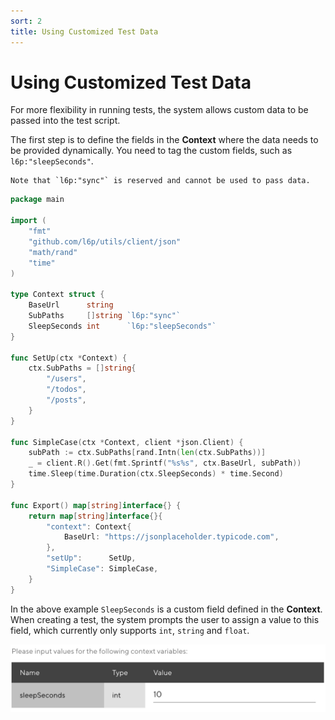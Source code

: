 ```yaml
---
sort: 2
title: Using Customized Test Data
---
```


# Using Customized Test Data

For more flexibility in running tests, the system allows custom data to be passed into the test script.

The first step is to define the fields in the **Context** where the data needs to be provided dynamically.
You need to tag the custom fields, such as `l6p:"sleepSeconds"`.

```warning
Note that `l6p:"sync"` is reserved and cannot be used to pass data.
```

```go
package main

import (
	"fmt"
	"github.com/l6p/utils/client/json"
	"math/rand"
	"time"
)

type Context struct {
	BaseUrl      string
	SubPaths     []string `l6p:"sync"`
	SleepSeconds int      `l6p:"sleepSeconds"`
}

func SetUp(ctx *Context) {
	ctx.SubPaths = []string{
		"/users",
		"/todos",
		"/posts",
	}
}

func SimpleCase(ctx *Context, client *json.Client) {
	subPath := ctx.SubPaths[rand.Intn(len(ctx.SubPaths))]
	_ = client.R().Get(fmt.Sprintf("%s%s", ctx.BaseUrl, subPath))
	time.Sleep(time.Duration(ctx.SleepSeconds) * time.Second)
}

func Export() map[string]interface{} {
	return map[string]interface{}{
		"context": Context{
			BaseUrl: "https://jsonplaceholder.typicode.com",
		},
		"setUp":      SetUp,
		"SimpleCase": SimpleCase,
	}
}
```

In the above example `SleepSeconds` is a custom field defined in the **Context**.
When creating a test, the system prompts the user to assign a value to this field, 
which currently only supports `int`, `string` and `float`.

<style>
    img[alt=pic00000002] { 
        display: block;
        width: 660px; 
    }
</style>
![pic00000002](/assets/images/pic00000002.png)
